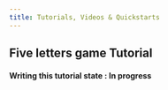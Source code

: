 ```yaml
---
title: Tutorials, Videos & Quickstarts
---
```


## <i class="flaticon-professor-teaching"></i><span class="bigfirstletter">F</span>ive letters game Tutorial

#### Writing this tutorial state : In progress